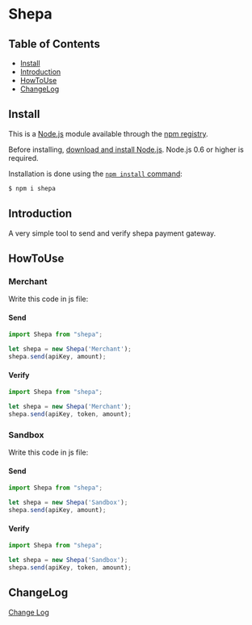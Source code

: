 # Shepa

## Table of Contents

- [Install](#install)
- [Introduction](#introduction)
- [HowToUse](#howtouse)
- [ChangeLog](#changelog)

## Install

This is a [Node.js](https://nodejs.org/en/) module available through the
[npm registry](https://www.npmjs.com/).

Before installing, [download and install Node.js](https://nodejs.org/en/download/). Node.js 0.6 or higher is required.

Installation is done using the
[`npm install` command](https://docs.npmjs.com/getting-started/installing-npm-packages-locally):

```sh
$ npm i shepa
```

## Introduction

A very simple tool to send and verify shepa payment gateway.

## HowToUse

### Merchant

Write this code in js file:

#### Send

```js
import Shepa from "shepa";

let shepa = new Shepa('Merchant');
shepa.send(apiKey, amount);
```

#### Verify

```js
import Shepa from "shepa";

let shepa = new Shepa('Merchant');
shepa.send(apiKey, token, amount);


```
### Sandbox

Write this code in js file:

#### Send

```js
import Shepa from "shepa";

let shepa = new Shepa('Sandbox');
shepa.send(apiKey, amount);
```

#### Verify

```js
import Shepa from "shepa";

let shepa = new Shepa('Sandbox');
shepa.send(apiKey, token, amount);
```

## ChangeLog

[Change Log](https://github.com/treegex/shepa/blob/master/CHANGELOG.md)
